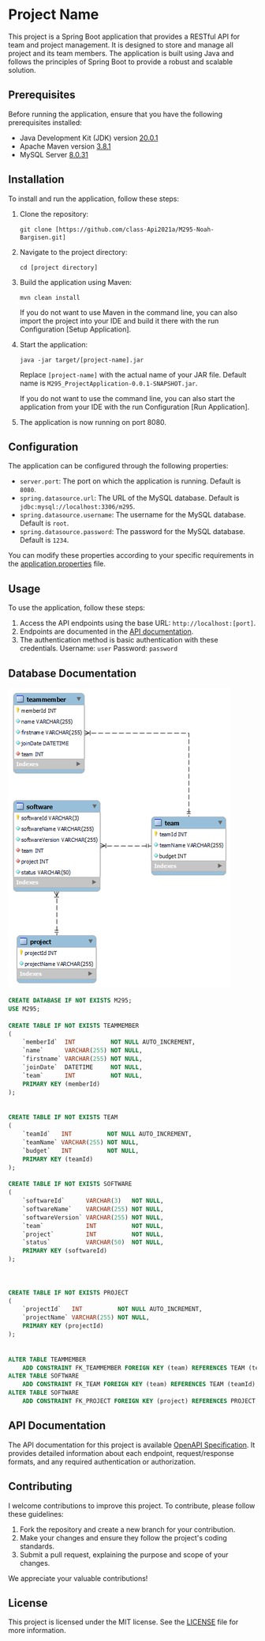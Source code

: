 # Project Name

This project is a Spring Boot application that provides a RESTful API for team and project management. It is designed to store and manage all project and its team members. The application is built using Java and follows the principles of Spring Boot to provide a robust and scalable solution.

## Prerequisites

Before running the application, ensure that you have the following prerequisites installed:

- Java Development Kit (JDK) version [20.0.1](https://www.oracle.com/java/technologies/javase/jdk20-archive-downloads.html)
- Apache Maven version [3.8.1](https://archive.apache.org/dist/maven/maven-3/)
- MySQL Server [8.0.31](https://downloads.mysql.com/archives/community/)

## Installation

To install and run the application, follow these steps:

1. Clone the repository:

   ```shell
   git clone [https://github.com/class-Api2021a/M295-Noah-Bargisen.git]
   ```

2. Navigate to the project directory:

   ```shell
   cd [project directory]
   ```

3. Build the application using Maven:

   ```shell
   mvn clean install
   ```
   
    If you do not want to use Maven in the command line, you can also import the project into your IDE and build it there with the run Configuration [Setup Application].

4. Start the application:

   ```shell
   java -jar target/[project-name].jar
   ```

   Replace `[project-name]` with the actual name of your JAR file.
   Default name is `M295_ProjectApplication-0.0.1-SNAPSHOT.jar`.

    If you do not want to use the command line, you can also start the application from your IDE with the run Configuration [Run Application].

5. The application is now running on port 8080.

## Configuration

The application can be configured through the following properties:

- `server.port`: The port on which the application is running. Default is `8080`.
- `spring.datasource.url`: The URL of the MySQL database. Default is `jdbc:mysql://localhost:3306/m295`.
- `spring.datasource.username`: The username for the MySQL database. Default is `root`.
- `spring.datasource.password`: The password for the MySQL database. Default is `1234`.


You can modify these properties according to your specific requirements in the [application.properties](src/main/resources/application.properties) file.

## Usage

To use the application, follow these steps:

1. Access the API endpoints using the base URL: `http://localhost:[port]`.
2. Endpoints are documented in the [API documentation](#api-documentation).
3. The authentication method is basic authentication with these credentials.
    Username: `user`
    Password: `password`
    
## Database Documentation

![Database Schema](m295_database_schema.png)

```sql
CREATE DATABASE IF NOT EXISTS M295;
USE M295;

CREATE TABLE IF NOT EXISTS TEAMMEMBER
(
    `memberId`  INT          NOT NULL AUTO_INCREMENT,
    `name`      VARCHAR(255) NOT NULL,
    `firstname` VARCHAR(255) NOT NULL,
    `joinDate`  DATETIME     NOT NULL,
    `team`      INT          NOT NULL,
    PRIMARY KEY (memberId)
);


CREATE TABLE IF NOT EXISTS TEAM
(
    `teamId`   INT          NOT NULL AUTO_INCREMENT,
    `teamName` VARCHAR(255) NOT NULL,
    `budget`   INT          NOT NULL,
    PRIMARY KEY (teamId)
);

CREATE TABLE IF NOT EXISTS SOFTWARE
(
    `softwareId`      VARCHAR(3)   NOT NULL,
    `softwareName`    VARCHAR(255) NOT NULL,
    `softwareVersion` VARCHAR(255) NOT NULL,
    `team`            INT          NOT NULL,
    `project`         INT          NOT NULL,
    `status`          VARCHAR(50)  NOT NULL,
    PRIMARY KEY (softwareId)
);



CREATE TABLE IF NOT EXISTS PROJECT
(
    `projectId`   INT          NOT NULL AUTO_INCREMENT,
    `projectName` VARCHAR(255) NOT NULL,
    PRIMARY KEY (projectId)
);


ALTER TABLE TEAMMEMBER
    ADD CONSTRAINT FK_TEAMMEMBER FOREIGN KEY (team) REFERENCES TEAM (teamId);
ALTER TABLE SOFTWARE
    ADD CONSTRAINT FK_TEAM FOREIGN KEY (team) REFERENCES TEAM (teamId);
ALTER TABLE SOFTWARE
    ADD CONSTRAINT FK_PROJECT FOREIGN KEY (project) REFERENCES PROJECT (projectId);
```

## API Documentation

The API documentation for this project is available [OpenAPI Specification](src/main/resources/openapi.md). It provides detailed information about each endpoint, request/response formats, and any required authentication or authorization.

## Contributing

I welcome contributions to improve this project. To contribute, please follow these guidelines:

1. Fork the repository and create a new branch for your contribution.
2. Make your changes and ensure they follow the project's coding standards.
3. Submit a pull request, explaining the purpose and scope of your changes.

We appreciate your valuable contributions!

## License

This project is licensed under the MIT license. See the [LICENSE](LICENSE) file for more information.
